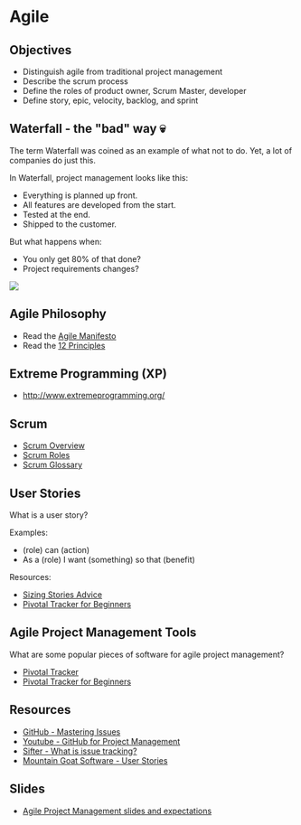 # Agile

## Objectives

* Distinguish agile from traditional project management
* Describe the scrum process
* Define the roles of product owner, Scrum Master, developer
* Define story, epic, velocity, backlog, and sprint

## Waterfall - the "bad" way 💀

The term Waterfall was coined as an example of what not to do. Yet, a lot of companies do just this.

In Waterfall, project management looks like this:

- Everything is planned up front.
- All features are developed from the start.
- Tested at the end.
- Shipped to the customer.

But what happens when:

- You only get 80% of that done?
- Project requirements changes?

![](http://xbsoftware.com/wp-content/uploads/2014/10/software-development-life-cycle.png)

## Agile Philosophy

* Read the [Agile Manifesto](http://www.agilemanifesto.org/)
* Read the [12 Principles](http://www.agilemanifesto.org/principles.html)

## Extreme Programming (XP)

- http://www.extremeprogramming.org/

## Scrum

- [Scrum Overview](https://www.scrumalliance.org/why-scrum)
- [Scrum Roles](http://www.agile42.com/en/agile-info-center/scrum-roles/)
- [Scrum Glossary](https://www.scrum.org/Resources/Scrum-Glossary?gclid=CjwKEAiAgvyxBRDmuviAj67g-XQSJABTLMcHVBxIkJYhZYjd2CXxDxXFkfalmanY-Jkiz9pMCI9AxBoCpVjw_wcB)

## User Stories

What is a user story?

Examples:

- (role) can (action)
- As a (role) I want (something) so that (benefit)

Resources:

- [Sizing Stories Advice](https://blog.pivotal.io/labs/labs/great-things-come-small-sizes-writing-stories-work-team)
- [Pivotal Tracker for Beginners](https://www.pivotaltracker.com/flash/flvplayer.swf?file=http://tracker.screencast.s3.amazonaws.com/pivotal-tracker-concepts.flv&image=https://d3jgo56a5b0my0.cloudfront.net/images/v7/application/screenshots/storyview.png&autostart=true%20-%20http://www.mountaingoatsoftware.com/agile/user-stories%20-%20https://help.rallydev.com/writing-great-user-story)

## Agile Project Management Tools

What are some popular pieces of software for agile project management?

- [Pivotal Tracker](https://www.pivotaltracker.com)
- [Pivotal Tracker for Beginners](https://www.pivotaltracker.com/flash/flvplayer.swf?file=http://tracker.screencast.s3.amazonaws.com/pivotal-tracker-concepts.flv&image=https://d3jgo56a5b0my0.cloudfront.net/images/v7/application/screenshots/storyview.png&autostart=true%20*%20http://www.mountaingoatsoftware.com/agile/user-stories%20*%20https://help.rallydev.com/writing-great-user-story)

## Resources
- [GitHub - Mastering Issues](https://guides.github.com/features/issues)
- [Youtube - GitHub for Project Management](https://www.youtube.com/watch?v=6fByt0o4UYs&t=630)
- [Sifter - What is issue tracking?](https://sifterapp.com/academy/overview/why/)
- [Mountain Goat Software - User Stories](https://www.mountaingoatsoftware.com/agile/user-stories)

## Slides

- [Agile Project Management slides and expectations ](https://docs.google.com/presentation/d/1NpKJ2XxkAimuaihdoR8278YrpEyZpGz7qdHt9depVx0/edit?usp=sharing)
